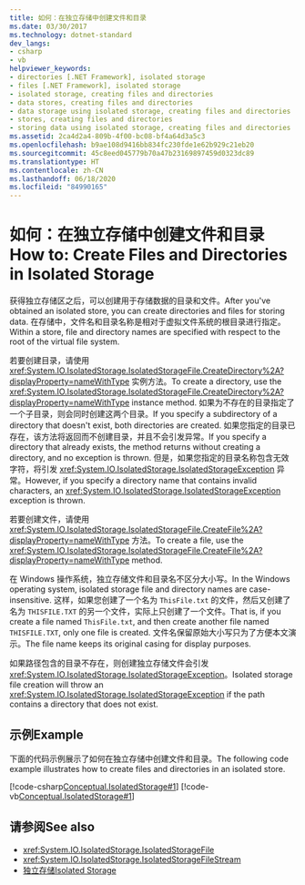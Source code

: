 ```yaml
---
title: 如何：在独立存储中创建文件和目录
ms.date: 03/30/2017
ms.technology: dotnet-standard
dev_langs:
- csharp
- vb
helpviewer_keywords:
- directories [.NET Framework], isolated storage
- files [.NET Framework], isolated storage
- isolated storage, creating files and directories
- data stores, creating files and directories
- data storage using isolated storage, creating files and directories
- stores, creating files and directories
- storing data using isolated storage, creating files and directories
ms.assetid: 2ca4d2a4-809b-4f00-bc08-bf4a64d3a5c3
ms.openlocfilehash: b9ae108d9416bb834fc230fde1e62b929c21eb20
ms.sourcegitcommit: 45c8eed045779b70a47b23169897459d0323dc89
ms.translationtype: HT
ms.contentlocale: zh-CN
ms.lasthandoff: 06/18/2020
ms.locfileid: "84990165"
---
```

# <a name="how-to-create-files-and-directories-in-isolated-storage"></a><span data-ttu-id="d9cbe-102">如何：在独立存储中创建文件和目录</span><span class="sxs-lookup"><span data-stu-id="d9cbe-102">How to: Create Files and Directories in Isolated Storage</span></span>

<span data-ttu-id="d9cbe-103">获得独立存储区之后，可以创建用于存储数据的目录和文件。</span><span class="sxs-lookup"><span data-stu-id="d9cbe-103">After you've obtained an isolated store, you can create directories and files for storing data.</span></span> <span data-ttu-id="d9cbe-104">在存储中，文件名和目录名称是相对于虚拟文件系统的根目录进行指定。</span><span class="sxs-lookup"><span data-stu-id="d9cbe-104">Within a store, file and directory names are specified with respect to the root of the virtual file system.</span></span>  
  
 <span data-ttu-id="d9cbe-105">若要创建目录，请使用 <xref:System.IO.IsolatedStorage.IsolatedStorageFile.CreateDirectory%2A?displayProperty=nameWithType> 实例方法。</span><span class="sxs-lookup"><span data-stu-id="d9cbe-105">To create a directory, use the <xref:System.IO.IsolatedStorage.IsolatedStorageFile.CreateDirectory%2A?displayProperty=nameWithType> instance method.</span></span> <span data-ttu-id="d9cbe-106">如果为不存在的目录指定了一个子目录，则会同时创建这两个目录。</span><span class="sxs-lookup"><span data-stu-id="d9cbe-106">If you specify a subdirectory of a directory that doesn't exist, both directories are created.</span></span> <span data-ttu-id="d9cbe-107">如果您指定的目录已存在，该方法将返回而不创建目录，并且不会引发异常。</span><span class="sxs-lookup"><span data-stu-id="d9cbe-107">If you specify a directory that already exists, the method returns without creating a directory, and no exception is thrown.</span></span> <span data-ttu-id="d9cbe-108">但是，如果您指定的目录名称包含无效字符，将引发 <xref:System.IO.IsolatedStorage.IsolatedStorageException> 异常。</span><span class="sxs-lookup"><span data-stu-id="d9cbe-108">However, if you specify a directory name that contains invalid characters, an <xref:System.IO.IsolatedStorage.IsolatedStorageException> exception is thrown.</span></span>  
  
 <span data-ttu-id="d9cbe-109">若要创建文件，请使用 <xref:System.IO.IsolatedStorage.IsolatedStorageFile.CreateFile%2A?displayProperty=nameWithType> 方法。</span><span class="sxs-lookup"><span data-stu-id="d9cbe-109">To create a file, use  the <xref:System.IO.IsolatedStorage.IsolatedStorageFile.CreateFile%2A?displayProperty=nameWithType> method.</span></span>  
  
 <span data-ttu-id="d9cbe-110">在 Windows 操作系统，独立存储文件和目录名不区分大小写。</span><span class="sxs-lookup"><span data-stu-id="d9cbe-110">In the Windows operating system, isolated storage file and directory names are case-insensitive.</span></span> <span data-ttu-id="d9cbe-111">这样，如果您创建了一个名为 `ThisFile.txt` 的文件，然后又创建了名为 `THISFILE.TXT` 的另一个文件，实际上只创建了一个文件。</span><span class="sxs-lookup"><span data-stu-id="d9cbe-111">That is, if you create a file named `ThisFile.txt`, and then create another file named `THISFILE.TXT`, only one file is created.</span></span> <span data-ttu-id="d9cbe-112">文件名保留原始大小写只为了方便本文演示。</span><span class="sxs-lookup"><span data-stu-id="d9cbe-112">The file name keeps its original casing for display purposes.</span></span>  

 <span data-ttu-id="d9cbe-113">如果路径包含的目录不存在，则创建独立存储文件会引发 <xref:System.IO.IsolatedStorage.IsolatedStorageException>。</span><span class="sxs-lookup"><span data-stu-id="d9cbe-113">Isolated storage file creation will throw an <xref:System.IO.IsolatedStorage.IsolatedStorageException> if the path contains a directory that does not exist.</span></span>
  
## <a name="example"></a><span data-ttu-id="d9cbe-114">示例</span><span class="sxs-lookup"><span data-stu-id="d9cbe-114">Example</span></span>  
 <span data-ttu-id="d9cbe-115">下面的代码示例展示了如何在独立存储中创建文件和目录。</span><span class="sxs-lookup"><span data-stu-id="d9cbe-115">The following code example illustrates how to create files and directories in an isolated store.</span></span>  
  
 [!code-csharp[Conceptual.IsolatedStorage#1](../../../samples/snippets/csharp/VS_Snippets_CLR/conceptual.isolatedstorage/cs/source.cs#1)]
 [!code-vb[Conceptual.IsolatedStorage#1](../../../samples/snippets/visualbasic/VS_Snippets_CLR/conceptual.isolatedstorage/vb/source.vb#1)]  
  
## <a name="see-also"></a><span data-ttu-id="d9cbe-116">请参阅</span><span class="sxs-lookup"><span data-stu-id="d9cbe-116">See also</span></span>

- <xref:System.IO.IsolatedStorage.IsolatedStorageFile>
- <xref:System.IO.IsolatedStorage.IsolatedStorageFileStream>
- [<span data-ttu-id="d9cbe-117">独立存储</span><span class="sxs-lookup"><span data-stu-id="d9cbe-117">Isolated Storage</span></span>](isolated-storage.md)
